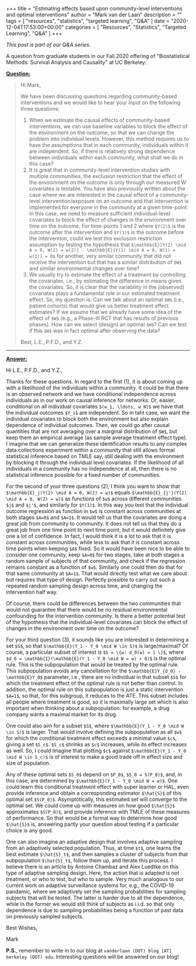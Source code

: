 +++
title = "Estimating effects based upon community-level interventions and optimal interventions"
author = "Mark van der Laan"
description = ""
tags = [
    "resources",
    "statistics",
    "targeted learning",
    "Q&A"
]
date = "2020-12-04T17:53:00+00:00"
categories = [
    "Resources",
    "Statistics",
    "Targeted Learning",
    "Q&A"
]
+++

_This post is part of our Q&A series._

A question from graduate students in our Fall 2020 offering of "Biostatistical
Methods: Survival Analysis and Causality" at UC Berkeley:

<u>**Question:**</u>

> Hi Mark,
>
> We have been discussing questions regarding community-based interventions and
> we would like to hear your input on the following three questions:
>
> 1. When we estimate the causal effects of community-based interventions, we
>    can use baseline variables to block the effect of the environment on the
>    outcome, so that we can change the problem into individual levels. However,
>    this method requires us to have the assumptions that in each community,
>    individuals within it are independent. So, if there is relatively strong
>    dependence between individuals within each community, what shall we do in
>    this case?
> 2. It is great that in community-level intervention studies with multiple
>    communities, the exclusion restriction that the effect of the environment
>    on the outcome is only through our measured W covariates is testable. You
>    have also previously written about the case where we are interested in the
>    causal effect of a community-level intervention/exposure on an outcome and
>    that intervention is implemented for everyone in the community at a given
>    time-point. In this case, we need to measure sufficient individual-level
>    covariates to block the effect of changes in the environment over time on
>    the outcome. For time-points 1 and 2 where `$Y(2)$` is the outcome after
>    the intervention and `$Y(1)$` is the outcome before the intervention, could
>    we test this exclusion restriction assumption by testing the hypothesis
>    that `$\mathbb{E}[Y(2) \mid A = 0, W(2) = w(2)] - \mathbb{E}[Y(1) \mid
>    A = 0, W(1) = w(1)] = 0$` for another, very similar community that did not
>    receive the intervention but that has a similar distribution of `$W$` and
>    similar environmental changes over time?
> 3. We usually try to estimate the effect of a treatment by controlling the
>    covariates, i.e., by estimating the difference in means given the
>    covariates. So, it is clear that the variability in the (observed)
>    covariates plays a fundamental role in our estimated treatment effect. So,
>    my question is: Can we talk about an optimal `$W$` (i.e., patient cohorts)
>    that would give us better treatment effect estimates? If we assume that we
>    already have some idea of the effect of `$W$` (e.g., a Phase-III RCT that
>    has results of previous phases). How can we select (design) an optimal
>    `$W$`? Can we test if this `$W$` was in fact optimal after observing the
>    data?
>
> Best,
> L.E., P.F.D., and Y.Z.

---

<u>**Answer:**</u>


Hi L.E., P.F.D., and Y.Z.,

Thanks for these questions. In regard to the first (1), it is about coming up
with a likelihood of the individuals within a community. It could be that there
is an observed network and we have conditional independence across individuals
as in our work on causal inference for networks. Or, easier, conditional on all
individual covariates `$(w_1, \ldots, w_N)$` we have that the individual
outcomes `$Y_i$` are independent. So in taht case, we want the individual
covariates to block both the environment but also explain dependence of
individual outcomes. Then, we could go after causal quantities that are not
averaging over a marginal distribution of `$W$`, but keep them an empirical
average (as sample average treatment effect type). I imagine that we can
generalize these identification results to any complex data collections
experiment within a community that still allows formal statistical inference
based on TMLE say, still dealing with the environment by blocking it through the
individual level covariates. If the likelihood of all individuals in
a community has no independence at all, then there is no statistical inference
possible for a fixed number of communities.

For the second of your three questions (2), I think you want to show that
`$\mathbb{E}_j(Y(2) \mid A = 0, W(2) = w)$` equals `$\mathbb{E}_{j'}(Y(2) \mid
A = 0, W(2) = w)$` as functions of `$w$` across different communities `$j$` and
`$j'$`, and similarly for `$Y(1)$`. In this way you test that the individual
outcome regression as function in `$w$` is constant across communities at both
stages `$A=0$` and `$A=1$`. It would tell us that the covariates are doing
a great job from community to community. It does not tell us that they do
a great job from one time point to next time point, but it would definitely give
one a lot of confidence. In fact, I would think it is a lot to ask that it is
constant across communities, while less to ask that it is constant across time
points when keeping `$A$` fixed. So it would have been nice to be able to
consider one community, keep `$A=0$` for two stages, take at both stages
a random sample of subjects of that community, and check if the regression
remains constant as a function of `$w$`. Similarly one could then do that for
that same community at `$A=1$`. That would directly test what we care about but
requires that type of design. Perfectly possible to carry out such a repeated
random sampling design across time, and changing the intervention half way.

Of course, there could be differences between the two communities that would not
guarantee that there would be no residual environmental confounding for the
intervention community. Is there a better potential test of the hypothesis that
the individual-level covariates can block the effect of changes in the
environment over time on the outcome?

For your third question (3), it sounds like you are interested in determining
a set `$S$`, so that `$\mathbb{E}(Y_1 - Y_0 \mid W \in S)$` is large/maximal? Of
course, a particular subset of interest is `$S = \{w: d_0(w) = 1 \}$`, where
`$d_0 = \mathbb{I}(\mathbb{E}(Y_1 - Y_0 \mid W = w) > 0)$` is the optimal rule.
This is the subpopulation that would be treated by the optimal rule. This
subpopulation avoids any cancellation for the `$\mathbb{E}Y_{d_0} -
\mathbb{E}Y_0$` parameter, i.e., there are no individual in that subset `$S$`
for which the treatment effect of the optimal rule is not better than control.
In addition, the optimal rule on this subpopulation is just a static
intervention `$A=1$`, so that, for this subgroup, it reduces to the ATE. This
subset includes all people where treatment is good, so it is maximally large set
which is also important when thinking about  a subpopulation: for example, a
drug company wants a maximal market for its drug.

One could also aim for a subset `$S$`, where `$\mathbb{E}(Y_1 - Y_0 \mid W \in
S)$` is larger. That would involve defining the subpopulation as all `$w$` for
which the conditional treatment effect exceeds a minimal value `$c$`, giving a
set `$S_c$`. `$S_c$` shrinks as `$c$` increases, while its effect increases as
well. So, I could imagine that plotting `$c$` against `$\mathbb{E}(Y_1 - Y_0
\mid W \in S_c)$` is of interest to make a good trade off in effect size
and size of population.

Any of these optimal sets `$S_0$` depend on `$P_0$`, `$S_0 = S(P_0)$`, and, in
this case, are determined by `$\mathbb{E}(Y_1 - Y_0 \mid W = w)$`. One could
learn this conditional treatment effect with super learner or HAL, even provide
inference and obtain a corresponding estimator `$\hat{S}$` of this optimal set
`$S(P_0)$`. Asymptotically, this estimated set will converge to the optimal set.
We could come up with measures on how good `$\hat{S}$` approximates `$S(P_0)$`,
and provide inference with TMLE of these measures of performance. So that would
be a formal way to determine how good `$\hat{S}$` is, answering partly your
question about testing if a particular choice is any good.

One can also imagine an adaptive design that involves adaptive sampling from an
adaptively selected population. Thus, at time `$t$`, one learns the best
estimate `$\hat{S}_t$`, and then samples a cluster of subjects from that
subpopulation `$\hat{S}_t$`, follow them up, and iterate this process. I believe
there is an article by Antoine Chambaz and Alex Luedtke on this type of adaptive
sampling design. Here, the action that is adapted is not treatment, or who to
test, but who to sample. Very much analogous to our current work on adaptive
surveillance systems for, e.g., the COVID-19 pandamic, where we adaptively set
the sampling probabilities for sampling subjects that will be tested. The latter
is harder due to all the dependence, while in the former we would still think of
subjects as i.i.d. so that only dependence is due to sampling probabilities
being a function of past data on previously sampled subjects.

Best Wishes,

Mark

__P.S.__, remember to write in to our blog at `vanderlaan (DOT) blog [AT]
berkeley (DOT) edu`. Interesting questions will be answered on our blog!

